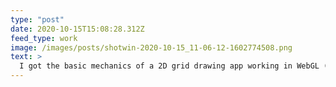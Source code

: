 ```yaml
---
type: "post"
date: 2020-10-15T15:08:28.312Z
feed_type: work
image: /images/posts/shotwin-2020-10-15_11-06-12-1602774508.png
text: >
  I got the basic mechanics of a 2D grid drawing app working in WebGL (using Regl!). I think I just convinced myself I'm going to pause this and try something actually 3D, though.
---
```


